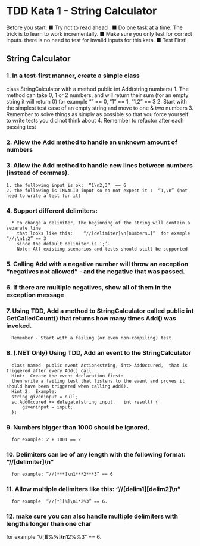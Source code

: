 # TDD Kata 1 - String Calculator
Before you start: 
■ Try not to read ahead . 
■ Do one task at a time. The trick is to learn to work incrementally. 
■ Make sure you only test for correct inputs. there is no need to test for invalid inputs for this kata. 
■ Test First!

## String Calculator 
### 1. In a test-first manner, create a simple class  
  class StringCalculator  with a method public int Add(string numbers) 
    1. The method can take 0, 1 or 2 numbers, and will return their sum  (for an empty string it will return 0)
        for example “” == 0, “1” == 1, “1,2” == 3 
    2. Start with the simplest test case of an empty string and move to one & two numbers 
    3. Remember to solve things as simply as possible so that you force yourself to write tests you did not think about 
    4. Remember to refactor after each passing test       
### 2. Allow the Add method to handle an unknown amount of numbers

### 3. Allow the Add method to handle new lines between numbers (instead of commas). 
    1. the following input is ok:  “1\n2,3”  == 6 
    2. the following is INVALID input so do not expect it :  “1,\n” (not need to write a test for it)
    
### 4. Support different delimiters:   
      * to change a delimiter, the beginning of the string will contain a separate line  
        that looks like this:    “//[delimiter]\n[numbers…]”  for example “//;\n1;2” == 3
        since the default delimiter is ‘;’.
        Note: All existing scenarios and tests should still be supported
        
### 5. Calling Add with a negative number will throw an exception “negatives not allowed” - and the negative that was passed.

### 6. If there are multiple negatives, show all of them in the exception message

### 7. Using TDD, Add a method  to StringCalculator  called public int GetCalledCount()  that returns how many times Add() was invoked.  
      Remember - Start with a failing (or even non-compiling) test.

### 8. (.NET Only) Using TDD, Add an event to the StringCalculator 
      class named  public event Action<string, int> AddOccured,  that is triggered after every Add() call.   
      Hint:  Create the event declaration first:   
      then write a failing test that listens to the event and proves it should have been triggered when calling Add().   
      Hint 2:  Example:                 
      string giveninput = null;             
      sc.AddOccured += delegate(string input,   int result) {
          giveninput = input;             
      };        
      
### 9. Numbers bigger than 1000 should be ignored,  
      for example: 2 + 1001 == 2         
  
### 10. Delimiters can be of any length with the following format: “//[delimiter]\n”       
      for example: “//[***]\n1***2***3” == 6     

### 11. Allow multiple delimiters like this:   “//[delim1][delim2]\n”  
      for example  “//[*][%]\n1*2%3” == 6.      

### 12. make sure you can also handle multiple delimiters with lengths longer than one char  
  for example  “//[**][%%]\n1**2%%3” == 6. 

